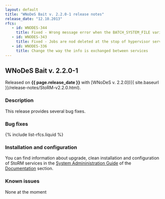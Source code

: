 ```yaml
---
layout: default
title: "WNoDeS Bait v. 2.2.0-1 release notes"
release_date: "12.10.2013"
rfcs:
   - id: WNODES-344
     title: Fixed - Wrong message error when the BATCH_SYSTEM_FILE variable is LSF and the LSF_PROFILE variable is commented or missing.
   - id: WNODES-343
     title: Fixed - Jobs are nod deleted at the stop of hypervisor service
   - id: WNODES-336
     title: Change the way the info is exchanged between services
---
```


## WNoDeS Bait v. 2.2.0-1

Released on **{{ page.release_date }}** with [WNoDeS v. 2.2.0]({{ site.baseurl }}/release-notes/StoRM-v2.2.0.html).

### Description

This release provides several bug fixes.

### Bug fixes

{% include list-rfcs.liquid %}

### Installation and configuration

You can find information about upgrade, clean installation and configuration of StoRM services in the [System Admininistration Guide][wnodes-sysadmin-guide] of the [Documentation][wnodes-documentation] section.

### Known issues

None at the moment

[wnodes-documentation]: {{site.baseurl}}/documentation.html
[wnodes-sysadmin-guide]: {{site.baseurl}}/documentation/sysadmin-guide/2.2.0

